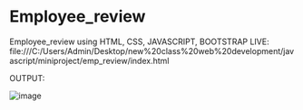 # Employee_review
Employee_review using HTML, CSS, JAVASCRIPT, BOOTSTRAP
LIVE:
file:///C:/Users/Admin/Desktop/new%20class%20web%20development/javascript/miniproject/emp_review/index.html

OUTPUT:



![image](https://github.com/user-attachments/assets/f6783479-29f1-4d86-bd5a-3a07a2439c4e)

